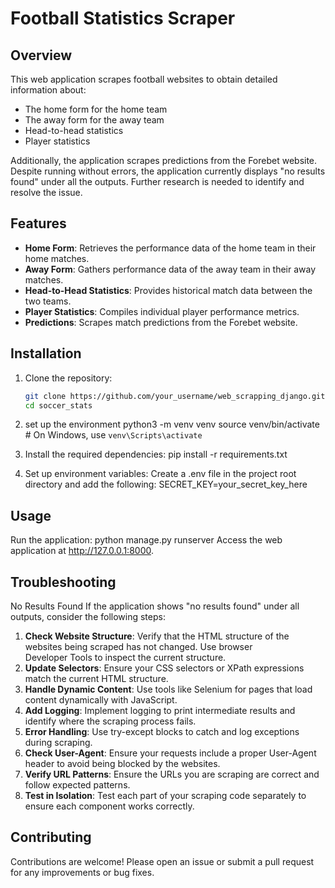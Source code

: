 # Football Statistics Scraper

## Overview

This web application scrapes football websites to obtain detailed information about:
- The home form for the home team
- The away form for the away team
- Head-to-head statistics
- Player statistics

Additionally, the application scrapes predictions from the Forebet website. Despite running without errors, the application currently displays "no results found" under all the outputs. Further research is needed to identify and resolve the issue.

## Features

- **Home Form**: Retrieves the performance data of the home team in their home matches.
- **Away Form**: Gathers performance data of the away team in their away matches.
- **Head-to-Head Statistics**: Provides historical match data between the two teams.
- **Player Statistics**: Compiles individual player performance metrics.
- **Predictions**: Scrapes match predictions from the Forebet website.

## Installation

1. Clone the repository:
   ```sh
   git clone https://github.com/your_username/web_scrapping_django.git
   cd soccer_stats

2. set up the environment
   python3 -m venv venv
   source venv/bin/activate   # On Windows, use `venv\Scripts\activate`
   
3. Install the required dependencies:
   pip install -r requirements.txt

4. Set up environment variables:
   Create a .env file in the project root directory and add the following:
   SECRET_KEY=your_secret_key_here

## Usage
Run the application:
python manage.py runserver
Access the web application at http://127.0.0.1:8000.

## Troubleshooting
No Results Found
If the application shows "no results found" under all outputs, consider the following steps:

1. **Check Website Structure**: Verify that the HTML structure of the websites being scraped has not changed. Use browser   
   Developer Tools to inspect the current structure.
2. **Update Selectors**: Ensure your CSS selectors or XPath expressions match the current HTML structure.
3. **Handle Dynamic Content**: Use tools like Selenium for pages that load content dynamically with JavaScript.
4. **Add Logging**: Implement logging to print intermediate results and identify where the scraping process fails.
5. **Error Handling**: Use try-except blocks to catch and log exceptions during scraping.
6. **Check User-Agent**: Ensure your requests include a proper User-Agent header to avoid being blocked by the websites.
7. **Verify URL Patterns**: Ensure the URLs you are scraping are correct and follow expected patterns.
8. **Test in Isolation**: Test each part of your scraping code separately to ensure each component works correctly.

## Contributing
Contributions are welcome! Please open an issue or submit a pull request for any improvements or bug fixes.
   
